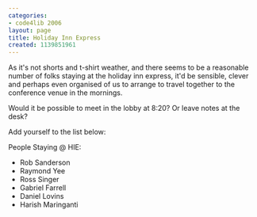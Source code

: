 ```yaml
---
categories:
- code4lib 2006
layout: page
title: Holiday Inn Express
created: 1139851961
---
```

As it's not shorts and t-shirt weather, and there seems to be a reasonable number of folks staying at the holiday inn express, it'd be sensible, clever and perhaps even organised of us to arrange to travel together to the conference venue in the mornings.

Would it be possible to meet in the lobby at 8:20?  Or leave notes at the desk?

Add yourself to the list below:

People Staying @ HIE:
<ul>
<li>Rob Sanderson</li>
<li>Raymond Yee</li>
<li>Ross Singer</li>
<li>Gabriel Farrell</li>
<li>Daniel Lovins</li>
<li>Harish Maringanti</li>
</ul>


